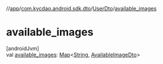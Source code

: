 //[app](../../../index.md)/[com.kycdao.android.sdk.dto](../index.md)/[UserDto](index.md)/[available_images](available_images.md)

# available_images

[androidJvm]\
val [available_images](available_images.md): [Map](https://kotlinlang.org/api/latest/jvm/stdlib/kotlin.collections/-map/index.html)&lt;[String](https://kotlinlang.org/api/latest/jvm/stdlib/kotlin/-string/index.html), [AvailableImageDto](../-available-image-dto/index.md)&gt;
